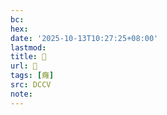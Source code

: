```yaml
---
bc:
hex:
date: '2025-10-13T10:27:25+08:00'
lastmod:
title: 􃂶
url: 􃂶
tags: [癃]
src: DCCV
note:
---
```

